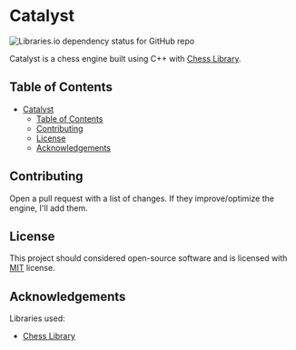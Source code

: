 # Catalyst

![Libraries.io dependency status for GitHub repo](https://img.shields.io/librariesio/github/Disservin/chess-library)

Catalyst is a chess engine built using C++ with [Chess Library](https://github.com/Disservin/chess-library).

## Table of Contents
- [Catalyst](#catalyst)
  - [Table of Contents](#table-of-contents)
  - [Contributing](#contributing)
  - [License](#license)
  - [Acknowledgements](#acknowledgements)

## Contributing

Open a pull request with a list of changes. If they improve/optimize the engine, I'll add them.

## License

This project should considered open-source software and is licensed with [MIT](https://tlo.mit.edu/understand-ip/exploring-mit-open-source-license-comprehensive-guide) license.

## Acknowledgements

Libraries used:
* [Chess Library](https://github.com/Disservin/chess-library)